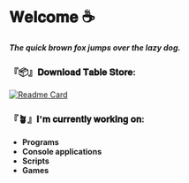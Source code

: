 
# **𝐖𝐞𝐥𝐜𝐨𝐦𝐞 ☕**

***The quick brown fox jumps over the lazy dog.***


### 『📦』**𝐃𝐨𝐰𝐧𝐥𝐨𝐚𝐝 𝐓𝐚𝐛𝐥𝐞 𝐒𝐭𝐨𝐫𝐞:**

[![Readme Card](https://github-readme-stats.vercel.app/api/pin/?username=DaikoCode3&repo=DaikoCode3.github.io&theme=dark)](https://github.com/DaikoCode3/DaikoCode3.github.io)


### **『🪴』𝐈'𝐦 𝐜𝐮𝐫𝐫𝐞𝐧𝐭𝐥𝐲 𝐰𝐨𝐫𝐤𝐢𝐧𝐠 𝐨𝐧:** 
- **Programs**
- **Console applications**
- **Scripts**
- **Games**
